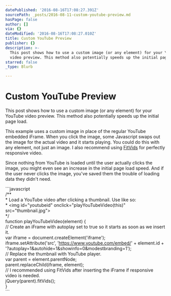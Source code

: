 ```yaml
---
datePublished: '2016-08-16T17:08:27.391Z'
sourcePath: _posts/2016-08-11-custom-youtube-preview.md
hasPage: false
author: []
via: {}
dateModified: '2016-08-16T17:08:27.010Z'
title: Custom YouTube Preview
publisher: {}
description: >-
  This post shows how to use a custom image (or any element) for your YouTube
  video preview. This method also potentially speeds up the initial page load.
starred: false
_type: Blurb

---
```

# Custom YouTube Preview

This post shows how to use a custom image (or any element) for your YouTube video preview. This method also potentially speeds up the initial page load.

This example uses a custom image in place of the regular YouTube embedded iFrame. When you click the image, some Javascript swaps out the image for the actual video and it starts playing. You could do this with any element, not just an image. I also recommend using [FitVids][0] for perfectly responsive video.

Since nothing from YouTube is loaded until the user actually clicks the image, you might even see an increase in the initial page load speed. And if the user never clicks the image, you've saved them the trouble of loading data they didn't need.

\`\`\`javascript  
/\*\*  
\* Load a YouTube video after clicking a thumbnail. Use like so:  
\* <img id="youtubeid" onclick="playYouTubeVideo(this)" src="thumbnail.jpg"\>  
\*/  
function playYouTubeVideo(element) {  
// Create an iFrame with autoplay set to true so it starts as soon as we insert it.  
var iframe = document.createElement('iframe');  
iframe.setAttribute('src', 'https://www.youtube.com/embed/' + element.id + '?autoplay=1&autohide=1&showinfo=0&modestbranding=1');  
// Replace the thumbnail with YouTube player.  
var parent = element.parentNode;  
parent.replaceChild(iframe, element);  
// I recommended using FitVids after inserting the iFrame if responsive video is needed.  
jQuery(parent).fitVids();  
}  
\`\`\`

[0]: http://fitvidsjs.com/